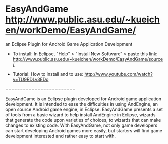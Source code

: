 EasyAndGame
http://www.public.asu.edu/~kueichen/workDemo/EasyAndGame/
===========

an Eclipse Plugin for Android Game Application Development

- To install:
In Eclipse, "Help" > "Install New Software" > paste this link: http://www.public.asu.edu/~kueichen/workDemo/EasyAndGame/source/

- Tutorial: 
How to install and to use: http://www.youtube.com/watch?v=TU9RDLv3EDo


========================

EasyAndGame is an Eclipse plugin developed for Android game application development. It is intended to ease the difficulties in using AndEngine, an open source Android game engine, in Eclipse. EasyAndGame presents a set of tools from a basic wizard to help install AndEngine in Eclipse, wizards that generate the code upon varieties of choices, to wizards that can make changes to existing code. With EasyAndGame, not only game developers can start developing Android games more easily, but starters will find game development interested and rather easy to start with.
